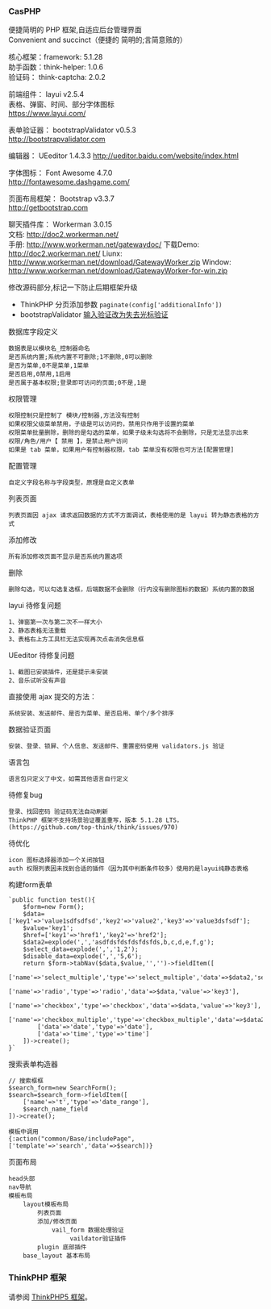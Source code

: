 ### CasPHP
便捷简明的 PHP 框架,自适应后台管理界面   
Convenient and succinct（便捷的 简明的;言简意赅的）

核心框架：framework:      5.1.28  
助手函数：think-helper:   1.0.6   
验证码：  think-captcha:    2.0.2

前端组件： layui 	v2.5.4   
表格、弹窗、时间、部分字体图标   
https://www.layui.com/

表单验证器： bootstrapValidator  v0.5.3  
http://bootstrapvalidator.com

编辑器： UEeditor  1.4.3.3 
http://ueditor.baidu.com/website/index.html

字体图标： Font Awesome  4.7.0    
http://fontawesome.dashgame.com/

页面布局框架： Bootstrap  v3.3.7   
http://getbootstrap.com
 
聊天插件库： Workerman 3.0.15    
文档: http://doc2.workerman.net/   
手册: http://www.workerman.net/gatewaydoc/
下载Demo: http://doc2.workerman.net/
Liunx: http://www.workerman.net/download/GatewayWorker.zip
Window: http://www.workerman.net/download/GatewayWorker-for-win.zip

修改源码部分,标记一下防止后期框架升级
- ThinkPHP 分页添加参数  `paginate(config['additionalInfo'])` 
- bootstrapValidator [输入验证改为失去光标验证](https://blog.csdn.net/qq592304796/article/details/52475820)
 
数据库字段定义  

    数据表是以模块名_控制器命名  
    是否系统内置;系统内置不可删除;1不删除,0可以删除   
    是否为菜单,0不是菜单,1菜单  
    是否启用,0禁用,1启用   
    是否属于基本权限;登录即可访问的页面;0不是,1是  
	
权限管理  

    权限控制只是控制了 模块/控制器,方法没有控制
    如果权限父级菜单禁用，子级是可以访问的，禁用只作用于设置的菜单
    权限菜单批量删除，删除的是勾选的菜单，如果子级未勾选将不会删除，只是无法显示出来
    权限/角色/用户【 禁用 】，是禁止用户访问   
	如果是 tab 菜单，如果用户有控制器权限，tab 菜单没有权限也可方法[配置管理]
	
配置管理

	自定义字段名称与字段类型，原理是自定义表单

列表页面

    列表页面因 ajax 请求返回数据的方式不方面调试，表格使用的是 layui 转为静态表格的方式

添加修改

    所有添加修改页面不显示是否系统内置选项

删除

    删除勾选，可以勾选复选框，后端数据不会删除（行内没有删除图标的数据）系统内置的数据

layui 待修复问题

	1、弹窗第一次与第二次不一样大小
	2、静态表格无法重载
	3、表格右上方工具栏无法实现再次点击消失信息框
	
UEeditor 待修复问题

    1、截图已安装插件，还是提示未安装
    2、音乐试听没有声音
    	
直接使用 ajax 提交的方法：

	系统安装、发送邮件、是否为菜单、是否启用、单个/多个排序
	
数据验证页面

    安装、登录、锁屏、个人信息、发送邮件、重置密码使用 validators.js 验证

语言包

    语言包只定义了中文，如需其他语言自行定义   
    
待修复bug

	登录、找回密码 验证码无法自动刷新
	ThinkPHP 框架不支持场景验证覆盖重写，版本 5.1.28 LTS，(https://github.com/top-think/think/issues/970)


待优化

	icon 图标选择器添加一个关闭按钮
	auth 权限列表因未找到合适的插件（因为其中判断条件较多）使用的是layui纯静态表格
	
构建form表单  

    `public function test(){
        $form=new Form();
        $data=['key1'=>'value1sdfsdfsd','key2'=>'value2','key3'=>'value3dsfsdf'];
        $value='key1';
        $href=['key1'=>'href1','key2'=>'href2'];
        $data2=explode(',','asdfdsfdsfdsfdsfds,b,c,d,e,f,g');
        $select_data=explode(',','1,2');
        $disable_data=explode(',','5,6');
        return $form->tabNav($data,$value,'','')->fieldItem([
            ['name'=>'select_multiple','type'=>'select_multiple','data'=>$data2,'select_data'=>$select_data,'disable_data'=>$disable_data],
            ['name'=>'radio','type'=>'radio','data'=>$data,'value'=>'key3'],
            ['name'=>'checkbox','type'=>'checkbox','data'=>$data,'value'=>'key3'],
            ['name'=>'checkbox_multiple','type'=>'checkbox_multiple','data'=>$data2,'select_data'=>$select_data,'disable_data'=>$disable_data],
            ['data'=>'date','type'=>'date'],
            ['data'=>'time','type'=>'time']
        ])->create();
    }`

搜索表单构造器  

	// 搜索框框
	$search_form=new SearchForm();
	$search=$search_form->fieldItem([
		['name'=>'t','type'=>'date_range'],
		$search_name_field
	])->create();
	
	模板中调用
    {:action("common/Base/includePage",['template'=>'search','data'=>$search])}

页面布局

	head头部
	nav导航
	模板布局
		layout模板布局
			列表页面
			添加/修改页面
				vail_form 数据处理验证
					 vaildator验证插件
			plugin 底部插件
		base_layout 基本布局
	
### ThinkPHP 框架
请参阅 [ThinkPHP5 框架](https://github.com/top-think/think)。
